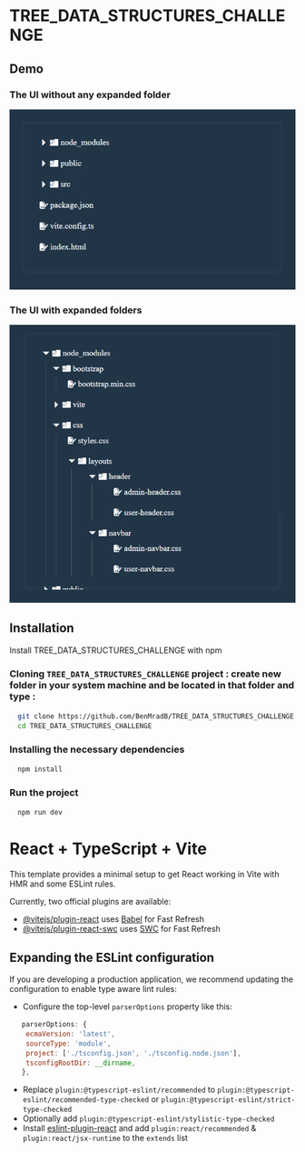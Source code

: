 
# TREE_DATA_STRUCTURES_CHALLENGE
## Demo

### The UI without any expanded folder
![App Screenshot](https://github.com/BenMradB/TREE_DATA_STRUCTURES_CHALLENGE/blob/master/public/images/UI_Where_Folders_Not_Expanded.PNG?raw=true)

### The UI with expanded folders
![App Screenshot](https://github.com/BenMradB/TREE_DATA_STRUCTURES_CHALLENGE/blob/master/public/images/UI_Where_Folders_R_Expanded.PNG?raw=true)




## Installation

Install TREE_DATA_STRUCTURES_CHALLENGE with npm
### Cloning `TREE_DATA_STRUCTURES_CHALLENGE` project : create new folder in your system machine and be located in that folder and type : 

```bash
  git clone https://github.com/BenMradB/TREE_DATA_STRUCTURES_CHALLENGE.git
  cd TREE_DATA_STRUCTURES_CHALLENGE
```
### Installing the necessary dependencies
```bash
  npm install
```

### Run the project
```bash
  npm run dev
```

# React + TypeScript + Vite

This template provides a minimal setup to get React working in Vite with HMR and some ESLint rules.

Currently, two official plugins are available:

- [@vitejs/plugin-react](https://github.com/vitejs/vite-plugin-react/blob/main/packages/plugin-react/README.md) uses [Babel](https://babeljs.io/) for Fast Refresh
- [@vitejs/plugin-react-swc](https://github.com/vitejs/vite-plugin-react-swc) uses [SWC](https://swc.rs/) for Fast Refresh

## Expanding the ESLint configuration

If you are developing a production application, we recommend updating the configuration to enable type aware lint rules:

- Configure the top-level `parserOptions` property like this:

```js
   parserOptions: {
    ecmaVersion: 'latest',
    sourceType: 'module',
    project: ['./tsconfig.json', './tsconfig.node.json'],
    tsconfigRootDir: __dirname,
   },
```

- Replace `plugin:@typescript-eslint/recommended` to `plugin:@typescript-eslint/recommended-type-checked` or `plugin:@typescript-eslint/strict-type-checked`
- Optionally add `plugin:@typescript-eslint/stylistic-type-checked`
- Install [eslint-plugin-react](https://github.com/jsx-eslint/eslint-plugin-react) and add `plugin:react/recommended` & `plugin:react/jsx-runtime` to the `extends` list
